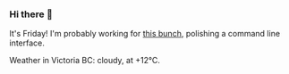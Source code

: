 ### Hi there :wave:

It's Friday! I'm probably working for [this bunch](https://github.com/kohofinancial), polishing a command line interface.

Weather in Victoria BC: cloudy, at +12°C.
